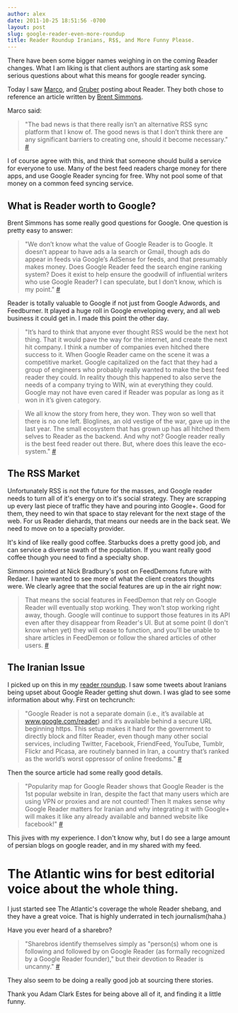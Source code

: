 ```yaml
---
author: alex
date: 2011-10-25 18:51:56 -0700
layout: post
slug: google-reader-even-more-roundup
title: Reader Roundup Iranians, R$$, and More Funny Please.
---
```


There have been some bigger names weighing in on the coming Reader changes. What I am liking is that client authors are starting ask some serious questions about what this means for google reader syncing.

Today I saw [Marco](http://www.marco.org/2011/10/25/brent-simmons-google-reader), and [Gruber](http://www.marco.org/2011/10/25/brent-simmons-google-reader) posting about Reader. They both chose to reference an article written by [Brent Simmons](http://inessential.com/2011/10/24/google_reader_and_mac_ios_rss_readers_th).

Marco said:

>"The bad news is that there really isn’t an alternative RSS sync platform that I know of. The good news is that I don’t think there are any significant barriers to creating one, should it become necessary." [#](http://www.marco.org/2011/10/25/brent-simmons-google-reader)

I of course agree with this, and think that someone should build a service for everyone to use. Many of the best feed readers charge money for there apps, and use Google Reader syncing for free. Why not pool some of that money on a common feed syncing service.

## What is Reader worth to Google?

Brent Simmons has some really good questions for Google. One question is pretty easy to answer:

> "We don’t know what the value of Google Reader is to Google. It doesn’t appear to have ads a la search or Gmail, though ads do appear in feeds via Google’s AdSense for feeds, and that presumably makes money. Does Google Reader feed the search engine ranking system? Does it exist to help ensure the goodwill of influential writers who use Google Reader? I can speculate, but I don’t know, which is my point." [#](http://inessential.com/2011/10/24/google_reader_and_mac_ios_rss_readers_th)

Reader is totally valuable to Google if not just from Google Adwords, and Feedburner. It played a huge roll in Google enveloping every, and all web business it could get in. I made this point the other day.

> "It’s hard to think that anyone ever thought RSS would be the next hot thing. That it would pave the way for the internet, and create the next hit company. I think a number of companies even hitched there success to it. When Google Reader came on the scene it was a competitive market. Google capitalized on the fact that they had a group of engineers who probably really wanted to make the best feed reader they could. In reality though this happened to also serve the needs of a company trying to WIN, win at everything they could. Google may not have even cared if Reader was popular as long as it won in it’s given category.

>We all know the story from here, they won. They won so well that there is no one left. Bloglines, an old vestige of the war, gave up in the last year. The small ecosystem that has grown up has all hitched them selves to Reader as the backend. And why not? Google reader really is the best feed reader out there. But, where does this leave the eco-system." [#](http://alexkessinger.net/2011/10/20/google-reader-changing-competitor-looming/)

## The RSS Market

Unfortunately RSS is not the future for the masses, and Google reader needs to turn all of it's energy on to it's social strategy. They are scrapping up every last piece of traffic they have and pouring into Google+. Good for them, they need to win that space to stay relevant for the next stage of the web. For us Reader diehards, that means our needs are in the back seat. We need to move on to a specialty provider.

It's kind of like really good coffee. Starbucks does a pretty good job, and can service a diverse swath of the population. If you want really good coffee though you need to find a specialty shop.

Simmons pointed at Nick Bradbury's post on FeedDemons future with Redaer. I have wanted to see more of what the client creators thoughts were. We clearly agree that the social features are up in the air right now: 

>That means the social features in FeedDemon that rely on Google Reader will eventually stop working. They won't stop working right away, though. Google will continue to support those features in its API even after they disappear from Reader's UI. But at some point (I don't know when yet) they will cease to function, and you'll be unable to share articles in FeedDemon or follow the shared articles of other users. [#](http://nick.typepad.com/blog/2011/10/what-the-upcoming-google-reader-changes-mean-for-feeddemon.html)

## The Iranian Issue

I picked up on this in my [reader roundup](http://alexkessinger.net/2011/10/20/what-are-people-saying-about-google-reader/). I saw some tweets about Iranians being upset about Google Reader getting shut down. I was glad to see some information about why. First on techcrunch:

> "Google Reader is not a separate domain (i.e., it’s available at www.google.com/reader) and it’s available behind a secure URL beginning https. This setup makes it hard for the government to directly block and filter Reader, even though many other social services, including Twitter, Facebook, FriendFeed, YouTube, Tumblr, Flickr and Picasa, are routinely banned in Iran, a country that’s ranked as the world’s worst oppressor of online freedoms." [#](http://techcrunch.com/2011/10/25/iranians-upset-over-google-reader-changes/)

Then the source article had some really good details.

>"Popularity map for Google Reader shows that Google Reader is the 1st popular website in Iran, despite the fact that many users which are using VPN or proxies and are not counted! Then It makes sense why Google Reader matters for Iranian and why integrating it with Google+ will makes it like any already available and banned website like facebook!" [#](http://www.amirhm.com/2011/10/why-google-reader-gooder-matters-for-us.html)

This jives with my experience. I don't know why, but I do see a large amount of persian blogs on google reader, and in my shared with my feed.

# The Atlantic wins for best editorial voice about the whole thing.

I just started see The Atlantic's coverage the whole Reader shebang, and they have a great voice. That is highly underrated in tech journalism(haha.)

Have you ever heard of a sharebro?

>"Sharebros identify themselves simply as "person(s) whom one is following and followed by on Google Reader (as formally recognized by a Google Reader founder)," but their devotion to Reader is uncanny." [#](http://www.theatlanticwire.com/technology/2011/10/world-surprisingly-angry-about-end-google-reader/44109/)

They also seem to be doing a really good job at sourcing there stories.

Thank you Adam Clark Estes for being above all of it, and finding it a little funny.


